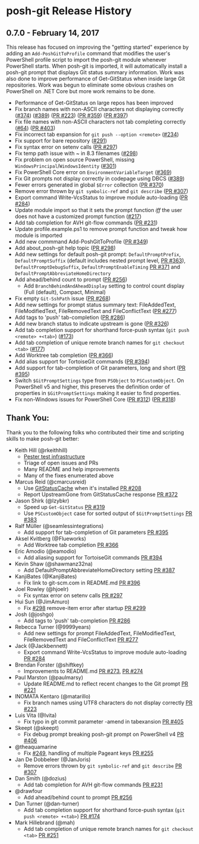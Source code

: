 # posh-git Release History

## 0.7.0 - February 14, 2017
This release has focused on improving the "getting started" experience by adding an `Add-PoshGitToProfile` command that
modifies the user's PowerShell profile script to import the posh-git module whenever PowerShell starts.
When posh-git is imported, it will automatically install a posh-git prompt that displays Git status summary information.
Work was also done to improve performance of Get-GitStatus when inside large Git repositories.
Work was begun to eliminate some obvious crashes on PowerShell on .NET Core but more work remains to be done.

- Performance of Get-GitStatus on large repos has been improved
- Fix branch names with non-ASCII characters not displaying correctly
  ([#374](https://github.com/dahlbyk/posh-git/issues/374))
  ([#389](https://github.com/dahlbyk/posh-git/issues/389))
  ([PR #223](https://github.com/dahlbyk/posh-git/pull/223))
  ([PR #359](https://github.com/dahlbyk/posh-git/pull/359))
  ([PR #397](https://github.com/dahlbyk/posh-git/pull/397))
- Fix file names with non-ASCII characters not tab completing correctly
  ([#64](https://github.com/dahlbyk/posh-git/issues/64))
  ([PR #403](https://github.com/dahlbyk/posh-git/pull/403))
- Fix incorrect tab expansion for `git push --option <remote>`
  ([#234](https://github.com/dahlbyk/posh-git/issues/234))
- Fix support for bare repository
  ([#291](https://github.com/dahlbyk/posh-git/issues/291))
- Fix syntax error on setenv calls
  ([PR #297](https://github.com/dahlbyk/posh-git/pull/297))
- Fix temp path issue with ~ in 8.3 filenames
  ([#298](https://github.com/dahlbyk/posh-git/issues/298))
- Fix problem on open source PowerShell, missing `WindowsPrincipal`/`WindowsIdentity`
  ([#301](https://github.com/dahlbyk/posh-git/issues/301))
- Fix PowerShell Core error on `EnvironmentVariableTarget`
  ([#369](https://github.com/dahlbyk/posh-git/issues/369))
- Fix Git prompts not display correctly in codepage using DBCS
  ([#389](https://github.com/dahlbyk/posh-git/issues/389))
- Fewer errors generated in global `$Error` collection
  ([PR #370](https://github.com/dahlbyk/posh-git/pull/370))
- Remove error thrown by `git symbolic-ref` and `git describe`
  ([PR #307](https://github.com/dahlbyk/posh-git/pull/307))
- Export command Write-VcsStatus to improve module auto-loading
  ([PR #284](https://github.com/dahlbyk/posh-git/pull/284))
- Update module import so that it sets the prompt function *iff* the user does not have a customized prompt function
  ([#217](https://github.com/dahlbyk/posh-git/issues/217))
- Add tab completion for AVH git-flow commands
  ([PR #231](https://github.com/dahlbyk/posh-git/pull/231))
- Update profile.example.ps1 to remove prompt function and tweak how module is imported
- Add new commmand Add-PoshGitToProfile
  ([PR #349](https://github.com/dahlbyk/posh-git/pull/349))
- Add about_posh-git help topic
  ([PR #298](https://github.com/dahlbyk/posh-git/pull/287))
- Add new settings for default posh-git prompt:
  `DefaultPromptPrefix`,
  `DefaultPromptSuffix` (default includes nested prompt level, [PR #363](https://github.com/dahlbyk/posh-git/pull/363)),
  `DefaultPromptDebugSuffix`,
  `DefaultPromptEnableTiming` [PR #371](https://github.com/dahlbyk/posh-git/pull/371) and
  `DefaultPromptAbbreviateHomeDirectory`
- Add ahead/behind count to prompt
  ([PR #256](https://github.com/dahlbyk/posh-git/pull/256))
  * Add `BranchBehindAndAheadDisplay` setting to control count display (Full (default), Compact, Minimal)
- Fix empty `Git-SshPath` issue
  ([PR #268](https://github.com/dahlbyk/posh-git/pull/268))
- Add new settings for prompt status summary text: FileAddedText, FileModifiedText, FileRemovedText and FileConflictText
  ([PR #277](https://github.com/dahlbyk/posh-git/pull/277))
- Add tags to 'push' tab-completion
  ([PR #286](https://github.com/dahlbyk/posh-git/pull/286))
- Add new branch status to indicate upstream is gone
  ([PR #326](https://github.com/dahlbyk/posh-git/pull/326))
- Add tab completion support for shorthand force-push syntax (`git push <remote> +<tab>`)
  ([#173](https://github.com/dahlbyk/posh-git/issues/173))
- Add tab completion of unique remote branch names for `git checkout <tab>`
  ([#177](https://github.com/dahlbyk/posh-git/issues/177))
- Add Worktree tab completion
  ([PR #366](https://github.com/dahlbyk/posh-git/pull/366))
- Add alias support for TortoiseGit commands
  ([PR #394](https://github.com/dahlbyk/posh-git/pull/394))
- Add support for tab-completion of Git parameters, long and short
  ([PR #395](https://github.com/dahlbyk/posh-git/pull/395))
- Switch `$GitPromptSettings` type from `PSObject` to `PSCustomObject`. On PowerShell v5 and higher, this preserves the definition order of properties in `$GitPromptSettings` making it easier to find properties.
- Fix non-Windows issues for PowerShell Core
  ([PR #312](https://github.com/dahlbyk/posh-git/pull/312))
  ([PR #318](https://github.com/dahlbyk/posh-git/pull/318))

## Thank You:
Thank you to the following folks who contributed their time and scripting skills to make posh-git better:

- Keith Hill (@rkeithhill)
  * [Pester test infrastructure](https://github.com/dahlbyk/posh-git/commits/master/test?author=rkeithhill)
  * Triage of open issues and PRs
  * Many README and help improvements
  * Many of the fixes enumerated above
- Marcus Reid (@cmarcusreid)
  * Use [GitStatusCache](https://github.com/cmarcusreid/git-status-cache) when it's installed
    [PR #208](https://github.com/dahlbyk/posh-git/pull/208)
  * Report UpstreamGone from GitStatusCache response
    [PR #372](https://github.com/dahlbyk/posh-git/pull/372)
- Jason Shirk (@lzybkr)
  * Speed up `Get-GitStatus`
    [PR #319](https://github.com/dahlbyk/posh-git/pull/319)
  * Use `PSCustomObject` case for sorted output of `$GitPromptSettings`
    [PR #383](https://github.com/dahlbyk/posh-git/pull/382)
- Ralf Müller (@seamlessintegrations)
  * Add support for tab-completion of Git parameters
    [PR #395](https://github.com/dahlbyk/posh-git/pull/395)
- Aksel Kvitberg (@Flueworks)
  * Add Worktree tab completion
    [PR #366](https://github.com/dahlbyk/posh-git/pull/366)
- Eric Amodio (@eamodio)
  * Add aliasing support for TortoiseGit commands
    [PR #394](https://github.com/dahlbyk/posh-git/pull/394)
- Kevin Shaw (@shawmanz32na)
  * Add DefaultPromptAbbreviateHomeDirectory setting
    [PR #387](https://github.com/dahlbyk/posh-git/pull/387)
- KanjiBates (@KanjiBates)
  * Fix link to git-scm.com in README.md
    [PR #396](https://github.com/dahlbyk/posh-git/pull/396)
- Joel Rowley (@hjoelr)
  * Fix syntax error on setenv calls
    [PR #297](https://github.com/dahlbyk/posh-git/pull/297)
- Hui Sun (@JimAmuro)
  * Fix [#298](https://github.com/dahlbyk/posh-git/issues/298) remove-item error after startup
    [PR #299](https://github.com/dahlbyk/posh-git/pull/299)
- Josh (@joshgo)
  * Add tags to 'push' tab-completion
    [PR #286](https://github.com/dahlbyk/posh-git/pull/286)
- Rebecca Turner (@9999years)
  * Add new settings for prompt FileAddedText, FileModifiedText, FileRemovedText and FileConflictText
    [PR #277](https://github.com/dahlbyk/posh-git/pull/277)
- Jack (@Jackbennett)
  * Export command Write-VcsStatus to improve module auto-loading
    [PR #284](https://github.com/dahlbyk/posh-git/pull/284)
- Brendan Forster (@shiftkey)
  * Improvements to README.md
    [PR #273](https://github.com/dahlbyk/posh-git/pull/273),
    [PR #274](https://github.com/dahlbyk/posh-git/pull/274)
- Paul Marston (@paulmarsy)
  * Update README.md to reflect recent changes to the Git prompt
    [PR #221](https://github.com/dahlbyk/posh-git/pull/221)
- INOMATA Kentaro (@matarillo)
  * Fix branch names using UTF8 characters do not display correctly
    [PR #223](https://github.com/dahlbyk/posh-git/pull/223)
- Luis Vita (@Ivita)
  * Fix typo in git commit parameter -amend in tabexansion
    [PR #405](https://github.com/dahlbyk/posh-git/pull/405)
- Skeept (@skeept)
  * Fix debug prompt breaking posh-git prompt on PowerShell v4
    [PR #406](https://github.com/dahlbyk/posh-git/pull/406)
- @theaquamarine
  * Fix [#249](https://github.com/dahlbyk/posh-git/pull/249), handling of multiple Pageant keys
    [PR #255](https://github.com/dahlbyk/posh-git/pull/255)
- Jan De Dobbeleer (@JanJoris)
  * Remove errors thrown by `git symbolic-ref` and `git describe`
    [PR #307](https://github.com/dahlbyk/posh-git/pull/307)
- Dan Smith (@dozius)
  * Add tab completion for AVH git-flow commands
    [PR #231](https://github.com/dahlbyk/posh-git/pull/231)
- @drawfour
  * Add ahead/behind count to prompt
    [PR #256](https://github.com/dahlbyk/posh-git/pull/256)
- Dan Turner (@dan-turner)
  * Add tab completion support for shorthand force-push syntax (`git push <remote> +<tab>`)
    [PR #174](https://github.com/dahlbyk/posh-git/pull/174)
- Mark Hillebrand (@mah)
  * Add tab completion of unique remote branch names for `git checkout <tab>`
    [PR #251](https://github.com/dahlbyk/posh-git/pull/251)
